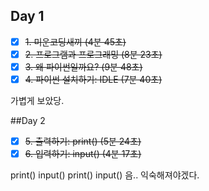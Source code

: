 ## Day 1

- [x] ~~1. 미운코딩새끼 (4분 45초)~~
- [x] ~~2. 프로그램과 프로그래밍 (8분 23초)~~
- [x] ~~3. 왜 파이썬일까요? (9분 48초)~~
- [x] ~~4. 파이썬 설치하기: IDLE (7분 40초)~~

가볍게 보았당.

##Day 2

- [x] ~~5. 출력하기: print() (5분 24초)~~
- [x] ~~6. 입력하기: input() (4분 17초)~~

print() input() print() input() 음.. 익숙해져야겠다.